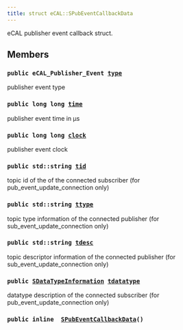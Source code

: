 ```yaml
---
title: struct eCAL::SPubEventCallbackData
---
```


eCAL publisher event callback struct.

## Members

### `public eCAL_Publisher_Event `[`type`](#d7/dcb/structeCAL_1_1SPubEventCallbackData_1aecc8fd8a2f02cbf5386ec5dfcb8dc78d) 

publisher event type

### `public long long `[`time`](#d7/dcb/structeCAL_1_1SPubEventCallbackData_1a8ac417eae8daf46dd5b6a00721268273) 

publisher event time in µs

### `public long long `[`clock`](#d7/dcb/structeCAL_1_1SPubEventCallbackData_1a1998c8d07e9b046f9cf04cfb1b8f7f40) 

publisher event clock

### `public std::string `[`tid`](#d7/dcb/structeCAL_1_1SPubEventCallbackData_1aad6953139e9e168a3313d600e1f2ed12) 

topic id of the of the connected subscriber (for pub_event_update_connection only)

### `public std::string `[`ttype`](#d7/dcb/structeCAL_1_1SPubEventCallbackData_1a6e4f62c71dd68a87379138064e0e54d7) 

topic type information of the connected publisher (for sub_event_update_connection only)

### `public std::string `[`tdesc`](#d7/dcb/structeCAL_1_1SPubEventCallbackData_1a3f57151bd0ae8e9a52bf742473ee23df) 

topic descriptor information of the connected publisher (for sub_event_update_connection only)

### `public `[`SDataTypeInformation`](src/content/docs/doxygen/md/eCAL::SDataTypeInformation.md#d7/d0f/structeCAL_1_1SDataTypeInformation)` `[`tdatatype`](#d7/dcb/structeCAL_1_1SPubEventCallbackData_1aeba8116a327f6e787311e8d75e907112) 

datatype description of the connected subscriber (for pub_event_update_connection only)

### `public inline  `[`SPubEventCallbackData`](#d7/dcb/structeCAL_1_1SPubEventCallbackData_1a5110ac143cdd02f817dfc9854a5f6387)`()` 

